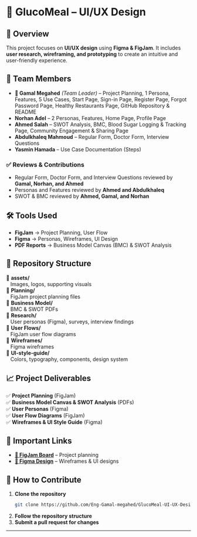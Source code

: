# 🎨 GlucoMeal – UI/UX Design  

## 📌 Overview  
This project focuses on **UI/UX design** using **Figma & FigJam**. It includes **user research, wireframing, and prototyping** to create an intuitive and user-friendly experience.  

## 👥 Team Members  
- **👑 Gamal Megahed** *(Team Leader)* – Project Planning, 1 Persona, Features, 5 Use Cases, Start Page, Sign-in Page, Register Page, Forgot Password Page, Healthy Restaurants Page, GitHub Repository & README  
- **Norhan Adel** – 2 Personas, Features, Home Page, Profile Page  
- **Ahmed Salah** – SWOT Analysis, BMC, Blood Sugar Logging & Tracking Page, Community Engagement & Sharing Page  
- **Abdulkhaleq Mahmoud** – Regular Form, Doctor Form, Interview Questions  
- **Yasmin Hamada** – Use Case Documentation (Steps)  

### ✅ **Reviews & Contributions**  
- Regular Form, Doctor Form, and Interview Questions reviewed by **Gamal, Norhan, and Ahmed**  
- Personas and Features reviewed by **Ahmed and Abdulkhaleq**  
- SWOT & BMC reviewed by **Ahmed, Gamal, and Norhan**  

## 🛠 Tools Used  
- **FigJam** → Project Planning, User Flow  
- **Figma** → Personas, Wireframes, UI Design  
- **PDF Reports** → Business Model Canvas (BMC) & SWOT Analysis  

## 📂 Repository Structure  
📂 **assets/**  
&nbsp;&nbsp;&nbsp;Images, logos, supporting visuals  
📂 **Planning/**  
&nbsp;&nbsp;&nbsp;FigJam project planning files  
📂 **Business Model/**  
&nbsp;&nbsp;&nbsp;BMC & SWOT PDFs  
📂 **Research/**  
&nbsp;&nbsp;&nbsp;User personas (Figma), surveys, interview findings  
📂 **User Flows/**  
&nbsp;&nbsp;&nbsp;FigJam user flow diagrams  
📂 **Wireframes/**  
&nbsp;&nbsp;&nbsp;Figma wireframes  
📂 **UI-style-guide/**  
&nbsp;&nbsp;&nbsp;Colors, typography, components, design system  

## 📈 Project Deliverables  
✅ **Project Planning** (FigJam)  
✅ **Business Model Canvas & SWOT Analysis** (PDFs)  
✅ **User Personas** (Figma)  
✅ **User Flow Diagrams** (FigJam)  
✅ **Wireframes & UI Style Guide** (Figma)  

## 🔗 Important Links  
- **[📌 FigJam Board](https://www.figma.com/board/BiEmmS1jpL2MwG8nOiQls7/ALpha-Team?node-id=50-446&t=2vOoAVoOQWtK9AMn-1)** – Project planning  
- **[📌 Figma Design](https://www.figma.com/design/wW2F0qsawHy9YQIwsPF0sA/ALhpa_Project?node-id=0-1&t=ICAbvsjPUT2axN4o-1)** – Wireframes & UI designs  

## 🤝 How to Contribute  
1. **Clone the repository**  
   ```sh
   git clone https://github.com/Eng-Gamal-megahed/GlucoMeal-UI-UX-Design.git
   ```  
2. **Follow the repository structure**  
3. **Submit a pull request for changes**  

---
